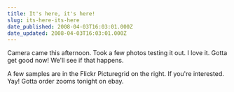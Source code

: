 ```yaml
---
title: It's here, it's here!
slug: its-here-its-here
date_published: 2008-04-03T16:03:01.000Z
date_updated: 2008-04-03T16:03:01.000Z
---
```


Camera came this afternoon. Took a few photos testing it out. I love it. Gotta get good now! We'll see if that happens.

A few samples are in the Flickr Picturegrid on the right. If you're interested. Yay! Gotta order zooms tonight on ebay.
